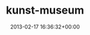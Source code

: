 ---
title:		"kunst-museum"
type:		"photos"
mediatype:		"upload"
description:		"TBC"
date:		"2013-02-17 16:36:32+00:00"
album:		"experimental"
filename:		"kunst-museum.md"
series:		""
cl_public_id:		"experimental/kunst-museum"
cl_version:		1497004571
format:		"tiff"
bytes:		6836072
width:		2560
height:		1440
colours:
- "#C4D0D0"
- "#79897F"
- "#B6C2BE"
- "#354035"
- "#3B422E"
- "#7C806E"
- "#2D3A2B"
- "#879B99"
- "#897C6F"
- "#373C30"
- "#263A34"
- "#54766A"
- "#545F43"
exposure_mode:		"Auto"
program:		"Aperture-priority AE"
aperture:		"5.0"
focal_length:		"35.0 mm"
iso:		"800"
shutter_speed:		"1/160"
metering:		"Center-weighted average"
flash:		"Off, Did not fire"
white_balance:		"Custom"
colour_temp:		"3350"
has_crop:		"true"
orientation:		"Horizontal (normal)"
camera_model:		"NIKON D7000"
lens_info:		"35mm f/1.8"
artist:		"Matt Finucane"
x_resolution:		"300"
y_resolution:		"300"
---